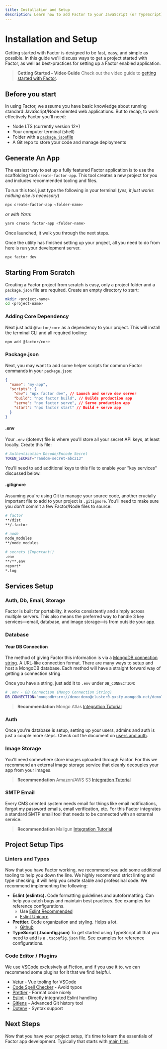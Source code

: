 ```yaml
---
title: Installation and Setup
description: Learn how to add Factor to your JavaScript (or TypeScript) project or scaffold a new project from scratch.
---
```


# Installation and Setup

Getting started with Factor is designed to be fast, easy, and simple as possible. In this guide we'll discuss ways to get a project started with Factor, as well as best-practices for setting up a Factor enabled application.

> **Getting Started - Video Guide**
> Check out the video guide to [getting started with Factor](../install).

## Before you start

In using Factor, we assume you have basic knowledge about running standard JavaScript/Node oriented web applications. But to recap, to work effectively Factor you'll need:

- Node LTS (currently version 12+)
- Your computer terminal (shell)
- Folder with a [`package.json`file](https://docs.npmjs.com/files/package.json)
- A Git repo to store your code and manage deployments

## Generate An App

The easiest way to set up a fully featured Factor application is to use the scaffolding tool `create-factor-app`. This tool creates a new project for you and includes recommended tooling and files.

To run this tool, just type the following in your terminal (_yes, it just works nothing else is necessary_)

```bash
npx create-factor-app <folder-name>
```

_or with Yarn:_

```bash
yarn create factor-app <folder-name>
```

Once launched, it walk you through the next steps.

Once the utility has finished setting up your project, all you need to do from here is run your development server.

```bash
npx factor dev
```

## Starting From Scratch

Creating a Factor project from scratch is easy, only a project folder and a `package.json` file are required. Create an empty directory to start:

```bash
mkdir <project-name>
cd <project-name>
```

### Adding Core Dependency

Next just add `@factor/core` as a dependency to your project. This will install the terminal CLI and all required tooling:

```bash
npm add @factor/core
```

### Package.json

Next, you may want to add some helper scripts for common Factor commands in your `package.json`:

```json
{
  "name": "my-app",
  "scripts": {
    "dev": "npx factor dev", // Launch and serve dev server
    "build": "npx factor build", // Builds production app
    "serve": "npx factor serve", // Serve production app
    "start": "npx factor start" // Build + serve app
  }
}
```

#### .env

Your `.env` (dotenv) file is where you'll store all your secret API keys, at least locally. Create this file:

```bash
# Authentication Decode/Encode Secret
TOKEN_SECRET="random-secret-abc213"
```

You'll need to add additional keys to this file to enable your "key services" discussed below.

#### .gitignore

Assuming you're using Git to manage your source code, another crucially important file to add to your project is `.gitignore`. You'll need to make sure you don't commit a few Factor/Node files to source:

```bash
# factor
**/dist
**/.factor

# node
node_modules
**/node_modules

# secrets (Important!)
.env
**/**.env
report*
*.log
```

## Services Setup

### Auth, Db, Email, Storage

Factor is built for portability, it works consistently and simply across multiple servers. This also means the preferred way to handle 3 key services&mdash;email, database, and image storage&mdash;is from outside your app.

### Database

#### Your DB Connection

The method of giving Factor this information is via a [MongoDB connection string](https://docs.mongodb.com/manual/reference/connection-string/). A URL-like connection format. There are many ways to setup and host a MongoDB database. Each method will have a straight forward way of getting a connection string.

Once you have a string, just add it to `.env` under `DB_CONNECTION`:

```bash
# .env - DB Connection (Mongo Connection String)
DB_CONNECTION="mongodb+srv://demo:demo@cluster0-yxsfy.mongodb.net/demo?retryWrites=true&w=majority"
```

> **Recommendation**
> Mongo Atlas [Integration Tutorial](./mongo-atlas)

### Auth

Once you're database is setup, setting up your users, admins and auth is just a couple more steps. Check out the document on [users and auth](./users-and-auth).

### Image Storage

You'll need somewhere store images uploaded through Factor. For this we recommend an external image storage service that cleanly decouples your app from your images.

> **Recommendation**
> Amazon/AWS S3 [Integration Tutorial](./amazon-s3)

### SMTP Email

Every CMS oriented system needs email for things like email notifications, forgot my password emails, email verification, etc. For this Factor integrates a standard SMTP email tool that needs to be connected with an external service.

> **Recommendation**
> Mailgun [Integration Tutorial](./mailgun)

## Project Setup Tips

### Linters and Types

Now that you have Factor working, we recommend you add some additional tooling to help you down the line. We highly recommend strict linting and type checking; it will help you create stable and professinal code. We recommend implementing the following:

- **Eslint (eslintrc).** Code formatting guidelines and autoformatting. Can help you catch bugs and maintain best practices. See examples for reference configurations.
  - Use [Eslint Recommended](https://eslint.org/docs/rules/)
  - [Eslint Unicorn](https://github.com/sindresorhus/eslint-plugin-unicorn)
- **Prettier.** Code organization and styling. Helps a lot.
  - [Github](https://github.com/prettier/prettier)
- **TypeScript (.tsconfig.json)** To get started using TypeScript all that you need to add is a `.tsconfig.json` file. See examples for reference configurations.

### Code Editor / Plugins

We use [VSCode](https://code.visualstudio.com/) exclusively at Fiction, and if you use it to, we can recommend some plugins for it that we find helpful.

- [Vetur](https://github.com/vuejs/vetur) - Vue tooling for VSCode
- [Code Spell Checker](https://marketplace.visualstudio.com/items?itemName=streetsidesoftware.code-spell-checker) - Avoid typos
- [Prettier](https://github.com/prettier/prettier-vscode) - Format code nicely
- [Eslint](https://marketplace.visualstudio.com/items?itemName=dbaeumer.vscode-eslint) - Directly integrated Eslint handling
- [Gitlens](https://marketplace.visualstudio.com/items?itemName=eamodio.gitlens) - Advanced Git history tool
- [Dotenv](https://marketplace.visualstudio.com/items?itemName=mikestead.dotenv) - Syntax support

## Next Steps

Now that you have your project setup, it's time to learn the essentials of Factor app development. Typically that starts with [main files](./main-files).
